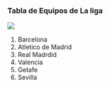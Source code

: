 <!DOCTYPE html>
<html>
  <head>
  <meta charset="utf-8">
  <h3>Tabla de Equipos de La liga</h3>
  </head>
  <body>
  <img src= C:\Users\IVETTE DURAN\Desktop\angel\logolaliga.jpg />
  <ol>
    <li> Barcelona </li>
    <li> Atletico de Madrid</li>
    <li> Real Madrdid</li>
    <li> Valencia </li>
    <li> Getafe </li>
    <li> Sevilla </li>
  </ol>
  </body>
</html>
